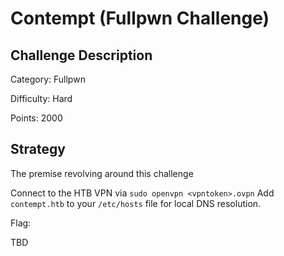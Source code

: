 # Contempt (Fullpwn Challenge)


## Challenge Description
Category: Fullpwn

Difficulty: Hard

Points: 2000



## Strategy
The premise revolving around this challenge 

Connect to the HTB VPN via `sudo openvpn <vpntoken>.ovpn`
Add `contempt.htb` to your `/etc/hosts` file for local DNS resolution.

Flag: 

TBD
